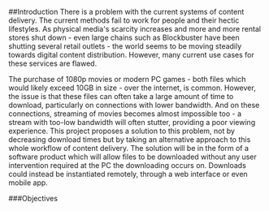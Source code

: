 ##Introduction
There is a problem with the current systems of content delivery. The current methods fail to work for people and their hectic lifestyles. As physical media's scarcity increases and more and more rental stores shut down - even large chains such as Blockbuster have been shutting several retail outlets - the world seems to be moving steadily towards digital content distribution. However, many current use cases for these services are flawed.

The purchase of 1080p movies or modern PC games - both files which would likely exceed 10GB in size - over the internet, is common. However, the issue is that these files can often take a large amount of time to download, particularly on connections with lower bandwidth. And on these connections, streaming of movies becomes almost impossible too - a stream with too-low bandwidth will often stutter, providing a poor viewing experience. This project proposes a solution to this problem, not by decreasing download times but by taking an alternative approach to this whole workflow of content delivery. The solution will be in the form of a software product which will allow files to be downloaded without any user intervention required at the PC the downloading occurs on. Downloads could instead be instantiated remotely, through a web interface or even mobile app.

###Objectives
